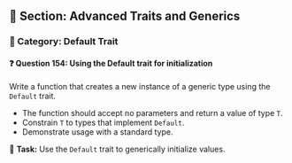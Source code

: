 ## 📘 Section: Advanced Traits and Generics  
### 🔹 Category: Default Trait  
#### ❓ Question 154: Using the Default trait for initialization

Write a function that creates a new instance of a generic type using the `Default` trait.

- The function should accept no parameters and return a value of type `T`.
- Constrain `T` to types that implement `Default`.
- Demonstrate usage with a standard type.

🔧 **Task:** Use the `Default` trait to generically initialize values.
